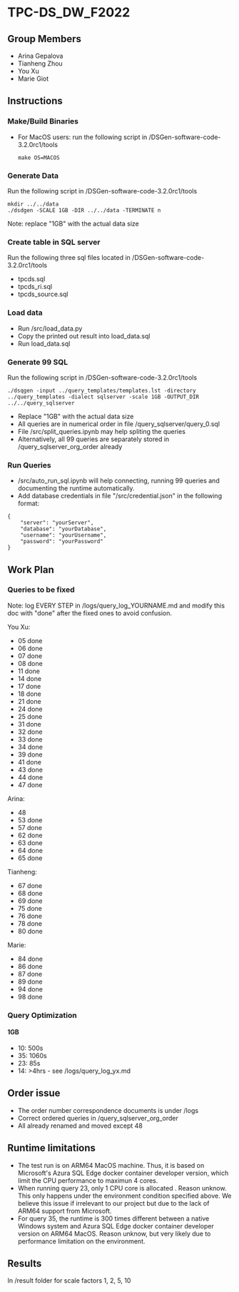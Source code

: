# TPC-DS_DW_F2022
## Group Members
- Arina Gepalova
- Tianheng Zhou
- You Xu
- Marie Giot

## Instructions
### Make/Build Binaries
- For MacOS users: run the following script in /DSGen-software-code-3.2.0rc1/tools
    ```
    make OS=MACOS
    ```

### Generate Data
Run the following script in /DSGen-software-code-3.2.0rc1/tools
```
mkdir ../../data
./dsdgen -SCALE 1GB -DIR ../../data -TERMINATE n
```
Note: replace "1GB" with the actual data size

### Create table in SQL server
Run the following three sql files located in /DSGen-software-code-3.2.0rc1/tools
- tpcds.sql
- tpcds_ri.sql
- tpcds_source.sql

### Load data
- Run /src/load_data.py
- Copy the printed out result into load_data.sql
- Run load_data.sql

### Generate 99 SQL
Run the following script in /DSGen-software-code-3.2.0rc1/tools
```
./dsqgen -input ../query_templates/templates.lst -directory ../query_templates -dialect sqlserver -scale 1GB -OUTPUT_DIR ../../query_sqlserver
```
- Replace "1GB" with the actual data size
- All queries are in numerical order in file /query_sqlserver/query_0.sql
- File /src/split_queries.ipynb may help spliting the queries
- Alternatively, all 99 queries are separately stored in /query_sqlserver_org_order already

### Run Queries
- /src/auto_run_sql.ipynb will help connecting, running 99 queries and documenting the runtime automatically. 
- Add database credentials in file "/src/credential.json" in the following format:
```
{
    "server": "yourServer",
    "database": "yourDatabase",
    "username": "yourUsername",
    "password": "yourPassword"
}
```

## Work Plan
### Queries to be fixed
Note: log EVERY STEP in /logs/query_log_YOURNAME.md and modify this doc with "done" after the fixed ones to avoid confusion.

You Xu:
- 05 done
- 06 done
- 07 done
- 08 done
- 11 done
- 14 done
- 17 done
- 18 done
- 21 done
- 24 done
- 25 done
- 31 done
- 32 done
- 33 done
- 34 done
- 39 done
- 41 done
- 43 done
- 44 done
- 47 done

Arina:
- 48
- 53 done
- 57 done
- 62 done
- 63 done
- 64 done
- 65 done

Tianheng:
- 67 done
- 68 done
- 69 done
- 75 done
- 76 done
- 78 done
- 80 done

Marie:
- 84 done
- 86 done
- 87 done
- 89 done
- 94 done
- 98 done

### Query Optimization
#### 1GB
- 10: 500s
- 35: 1060s
- 23: 85s
- 14: >4hrs - see /logs/query_log_yx.md

## Order issue
- The order number correspondence documents is under /logs
- Correct ordered queries in /query_sqlserver_org_order
- All already renamed and moved except 48

## Runtime limitations
- The test run is on ARM64 MacOS machine. Thus, it is based on Microsoft's Azura SQL Edge docker container developer version, which limit the CPU performance to maximun 4 cores.
- When running query 23, only 1 CPU core is allocated . Reason unknow. This only happens under the environment condition specified above. We believe this issue if irrelevant to our project but due to the lack of ARM64 support from Microsoft.
- For query 35, the runtime is 300 times different between a native Windows system and Azura SQL Edge docker container developer version on ARM64 MacOS. Reason unknow, but very likely due to performance limitation on the environment.

## Results
In /result folder for scale factors 1, 2, 5, 10